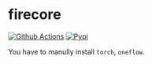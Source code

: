 # firecore

[![Github Actions](https://img.shields.io/github/actions/workflow/status/SunDoge/firecore/python-package.yml?branch=main&style=for-the-badge)](https://github.com/SunDoge/firecore/actions/workflows/python-package.yml)
[![Pypi](https://img.shields.io/pypi/v/firecore?style=for-the-badge)](https://pypi.org/project/firecore/)

You have to manully install `torch`, `oneflow`.
